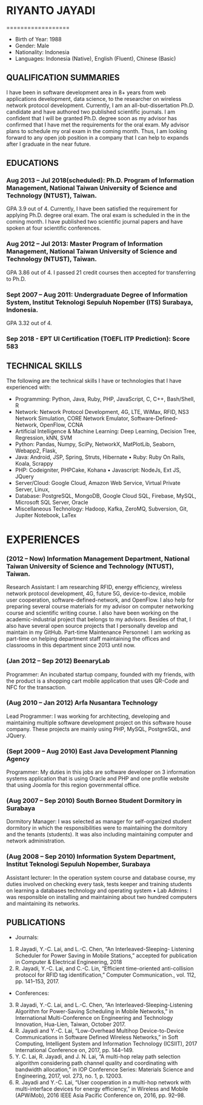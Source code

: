 
# RIYANTO JAYADI
==================
* Birth of Year: 1988
* Gender: Male
* Nationality: Indonesia
* Languages: Indonesia (Native), English (Fluent), Chinese (Basic)

## QUALIFICATION SUMMARIES
I have been in software development area in 8+ years from web applications development, data science, to the researcher on wireless network protocol development. Currently, I am an all-but-dissertation Ph.D. candidate and have authored two published scientific journals. I am confident that I will be granted Ph.D. degree soon as my advisor has confirmed that I have met the requirements for the oral exam. My advisor plans to schedule my oral exam in the coming month. Thus, I am looking forward to any open job position in a company that I can help to expands after I graduate in the near future.

## EDUCATIONS

### Aug 2013 – Jul 2018(scheduled): Ph.D. Program of Information Management, National Taiwan University of Science and Technology (NTUST), Taiwan. 

GPA 3.9 out of 4. Currently, I have been satisfied the requirement for applying Ph.D. degree oral exam. The oral exam is scheduled in the in the coming month. I have published two scientific journal papers and have spoken at four scientific conferences. 

### Aug 2012 – Jul 2013: Master Program of Information Management, National Taiwan University of Science and Technology (NTUST), Taiwan. 

GPA 3.86 out of 4. I passed 21 credit courses then accepted for transferring to Ph.D. 

### Sept 2007 – Aug 2011: Undergraduate Degree of Information System, Institut Teknologi Sepuluh Nopember (ITS) Surabaya, Indonesia. 

GPA 3.32 out of 4.

### Sep 2018 - EPT UI Certification  (TOEFL ITP Prediction): Score 583


## TECHNICAL SKILLS
The following are the technical skills I have or technologies that I have experienced with: 
* Programming: Python, Java, Ruby, PHP, JavaScript, C, C++, Bash/Shell, R
* Network: Network Protocol Development, 4G, LTE, WiMax, RFID, NS3 Network Simulation, CORE Network Emulator, Software-Defined-Network, OpenFlow, CCNA
* Artificial Intelligence & Machine Learning: Deep Learning, Decision Tree, Regression, kNN, SVM
* Python: Pandas, Numpy, SciPy, NetworkX, MatPlotLib, Seaborn, Webapp2, Flask,
* Java: Android, JSP, Spring, Struts, Hibernate • Ruby: Ruby On Rails,  Koala, Scrappy 
* PHP: Codeigniter, PHPCake, Kohana • Javascript: NodeJs, Ext JS,  JQuery
* Server/Cloud: Google Cloud, Amazon Web Service, Virtual Private Server, Linux, 
* Database: PostgreSQL, MongoDB, Google Cloud SQL, Firebase, MySQL, Microsoft SQL Server, Oracle 
* Miscellaneous Technology: Hadoop, Kafka, ZeroMQ, Subversion, Git, Jupiter Notebook, LaTex


# EXPERIENCES
### (2012 – Now)  Information Management Department, National Taiwan University of Science and Technology (NTUST), Taiwan. 
Research Assistant: I  am researching RFID, energy efficiency, wireless network protocol development, 4G, future 5G, device-to-device, mobile user cooperation, software-defined-network, and OpenFlow. I also help for preparing several course materials for my advisor on computer networking course and scientific writing course. I also have been working on the academic-industrial project that belongs to my advisors. Besides of that, I also have several open source projects that I personally develop and maintain in my GitHub.
Part-time Maintenance Personnel: I am working as part-time on helping department staff maintaining the offices and classrooms in this department since 2013 until now. 

### (Jan 2012 – Sep 2012) BeenaryLab 
Programmer: An incubated startup company, founded with my friends, with the product is a shopping cart mobile application that uses QR-Code and NFC for the transaction. 

### (Aug 2010 – Jan 2012) Arfa Nusantara Technology
Lead Programmer: I was working for architecting, developing and maintaining multiple software development project on this software house company. These projects are mainly using PHP, MySQL, PostgreSQL, and JQuery.
### (Sept 2009 – Aug 2010) East Java Development Planning Agency 
Programmer: My duties in this jobs are software developer on 3 information systems application that is using Oracle and PHP and one profile website that using Joomla for this region governmental office.

### (Aug 2007 – Sep 2010) South Borneo Student Dormitory in Surabaya
Dormitory Manager: I was selected as manager for self-organized student dormitory in which the responsibilities were to maintaining the dormitory and the tenants (students). It was also including maintaining computer and network administration.

### (Aug 2008 – Sep 2010) Information System Department, Institut Teknologi Sepuluh Nopember, Surabaya
Assistant lecturer: In the operation system course and database course, my duties involved on checking every task, tests keeper and training students on learning a databases technology and operating system • Lab Admins: I was responsible on installing and maintaining about two hundred computers and maintaining its networks. 

## PUBLICATIONS
* Journals:
1. R Jayadi, Y.-C. Lai, and L.-C. Chen, “An Interleaved-Sleeping- Listening Scheduler for Power Saving in Mobile Stations,” accepted for publication in Computer & Electrical Engineering, 2018
2. R. Jayadi, Y.-C. Lai, and C.-C. Lin, “Efficient time-oriented anti-collision protocol for RFID tag identification,” Computer Communication., vol. 112, pp. 141–153, 2017.

* Conferences:
3. R Jayadi, Y.-C. Lai, and L.-C. Chen, “An Interleaved-Sleeping-Listening Algorithm for Power-Saving Scheduling in Mobile Networks,” in International Multi-Conference on Engineering and Technology Innovation, Hua-Lien, Taiwan, October 2017.
4. R. Jayadi and Y.-C. Lai, “Low-Overhead Multihop Device-to-Device Communications in Software Defined Wireless Networks,” in Soft Computing, Intelligent System and Information Technology (ICSIIT), 2017 International Conference on, 2017, pp. 144–149.
5. Y. C. Lai, R. Jayadi, and J. N. Lai, “A multi-hop relay path selection algorithm considering path channel quality and coordinating with bandwidth allocation,” in IOP Conference Series: Materials Science and Engineering, 2017, vol. 273, no. 1, p. 12003. 
6. R. Jayadi and Y.-C. Lai, “User cooperation in a multi-hop network with multi-interface devices for energy efficiency,” in Wireless and Mobile (APWiMob), 2016 IEEE Asia Pacific Conference on, 2016, pp. 92–98.
